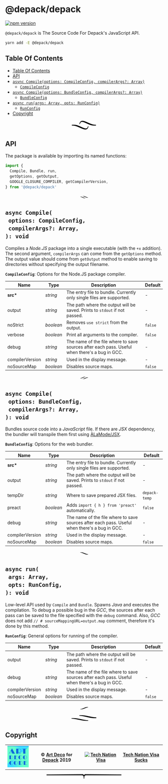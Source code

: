 # @depack/depack

[![npm version](https://badge.fury.io/js/%40depack%2Fdepack.svg)](https://npmjs.org/package/@depack/depack)

`@depack/depack` is The Source Code For Depack's JavaScript API.

```sh
yarn add -E @depack/depack
```

## Table Of Contents

- [Table Of Contents](#table-of-contents)
- [API](#api)
- [`async Compile(options: CompileConfig, compilerArgs?: Array)`](#async-compileoptions-compileconfigcompilerargs-array-void)
  * [`CompileConfig`](#type-compileconfig)
- [`async Compile(options: BundleConfig, compilerArgs?: Array)`](#async-compileoptions-bundleconfigcompilerargs-array-void)
  * [`BundleConfig`](#type-bundleconfig)
- [`async run(args: Array, opts: RunConfig)`](#async-runargs-arrayopts-runconfig-void)
  * [`RunConfig`](#type-runconfig)
- [Copyright](#copyright)

<p align="center"><a href="#table-of-contents"><img src=".documentary/section-breaks/0.svg?sanitize=true"></a></p>

## API

The package is available by importing its named functions:

```js
import {
  Compile, Bundle, run,
  getOptions, getOutput,
  GOOGLE_CLOSURE_COMPILER, getCompilerVersion,
} from '@depack/depack'
```

<p align="center"><a href="#table-of-contents"><img src=".documentary/section-breaks/1.svg?sanitize=true" width="25"></a></p>

## `async Compile(`<br/>&nbsp;&nbsp;`options: CompileConfig,`<br/>&nbsp;&nbsp;`compilerArgs?: Array,`<br/>`): void`

Compiles a _Node.JS_ package into a single executable (with the `+x` addition). The second argument, `compilerArgs` can come from the `getOptions` method. The output value should come from `getOutput` method to enable saving to directories without specifying the output filename.

__<a name="type-compileconfig">`CompileConfig`</a>__: Options for the Node.JS package compiler.

|      Name       |   Type    |                                          Description                                          | Default |
| --------------- | --------- | --------------------------------------------------------------------------------------------- | ------- |
| __src*__        | _string_  | The entry file to bundle. Currently only single files are supported.                          | -       |
| output          | _string_  | The path where the output will be saved. Prints to `stdout` if not passed.                    | -       |
| noStrict        | _boolean_ | Removes `use strict` from the output.                                                         | `false` |
| verbose         | _boolean_ | Print all arguments to the compiler.                                                          | `false` |
| debug           | _string_  | The name of the file where to save sources after each pass. Useful when there's a bug in GCC. | -       |
| compilerVersion | _string_  | Used in the display message.                                                                  | -       |
| noSourceMap     | _boolean_ | Disables source maps.                                                                         | `false` |

<p align="center"><a href="#table-of-contents"><img src=".documentary/section-breaks/2.svg?sanitize=true" width="25"></a></p>

## `async Compile(`<br/>&nbsp;&nbsp;`options: BundleConfig,`<br/>&nbsp;&nbsp;`compilerArgs?: Array,`<br/>`): void`

Bundles source code into a _JavaScript_ file. If there are _JSX_ dependency, the bundler will transpile them first using [ÀLaMode/JSX](https://github.com/a-la/jsx).

__<a name="type-bundleconfig">`BundleConfig`</a>__: Options for the web bundler.

|      Name       |   Type    |                                          Description                                          |    Default    |
| --------------- | --------- | --------------------------------------------------------------------------------------------- | ------------- |
| __src*__        | _string_  | The entry file to bundle. Currently only single files are supported.                          | -             |
| output          | _string_  | The path where the output will be saved. Prints to `stdout` if not passed.                    | -             |
| tempDir         | _string_  | Where to save prepared JSX files.                                                             | `depack-temp` |
| preact          | _boolean_ | Adds `import { h } from 'preact'` automatically.                                              | `false`       |
| debug           | _string_  | The name of the file where to save sources after each pass. Useful when there's a bug in GCC. | -             |
| compilerVersion | _string_  | Used in the display message.                                                                  | -             |
| noSourceMap     | _boolean_ | Disables source maps.                                                                         | `false`       |

<p align="center"><a href="#table-of-contents"><img src=".documentary/section-breaks/3.svg?sanitize=true" width="25"></a></p>

## `async run(`<br/>&nbsp;&nbsp;`args: Array,`<br/>&nbsp;&nbsp;`opts: RunConfig,`<br/>`): void`

Low-level API used by `Compile` and `Bundle`. Spawns _Java_ and executes the compilation. To debug a possible bug in the _GCC_, the sources after each pass can be saved to the file specified with the `debug` command. Also, _GCC_ does not add `// # sourceMappingURL=output.map` comment, therefore it's done by this method.

__<a name="type-runconfig">`RunConfig`</a>__: General options for running of the compiler.

|      Name       |   Type    |                                          Description                                          | Default |
| --------------- | --------- | --------------------------------------------------------------------------------------------- | ------- |
| output          | _string_  | The path where the output will be saved. Prints to `stdout` if not passed.                    | -       |
| debug           | _string_  | The name of the file where to save sources after each pass. Useful when there's a bug in GCC. | -       |
| compilerVersion | _string_  | Used in the display message.                                                                  | -       |
| noSourceMap     | _boolean_ | Disables source maps.                                                                         | `false` |

<p align="center"><a href="#table-of-contents"><img src=".documentary/section-breaks/4.svg?sanitize=true" width="25"></a></p>

<p align="center"><a href="#table-of-contents"><img src=".documentary/section-breaks/5.svg?sanitize=true"></a></p>


## Copyright

<table>
  <tr>
    <th>
      <a href="https://artd.eco">
        <img src="https://raw.githubusercontent.com/wrote/wrote/master/images/artdeco.png" alt="Art Deco" />
      </a>
    </th>
    <th>© <a href="https://artd.eco">Art Deco</a> for <a href="https://artd.eco/depack">Depack</a> 2019</th>
    <th>
      <a href="https://www.technation.sucks" title="Tech Nation Visa">
        <img src="https://raw.githubusercontent.com/artdecoweb/www.technation.sucks/master/anim.gif"
          alt="Tech Nation Visa" />
      </a>
    </th>
    <th><a href="https://www.technation.sucks">Tech Nation Visa Sucks</a></th>
  </tr>
</table>

<p align="center"><a href="#table-of-contents"><img src=".documentary/section-breaks/-1.svg?sanitize=true"></a></p>